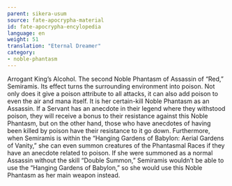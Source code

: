 ```yaml
---
parent: sikera-usum
source: fate-apocrypha-material
id: fate-apocrypha-encylopedia
language: en
weight: 51
translation: "Eternal Dreamer"
category:
- noble-phantasm
---
```


Arrogant King’s Alcohol. The second Noble Phantasm of Assassin of “Red,” Semiramis. Its effect turns the surrounding environment into poison. Not only does it give a poison attribute to all attacks, it can also add poison to even the air and mana itself. It is her certain-kill Noble Phantasm as an Assassin. If a Servant has an anecdote in their legend where they withstood poison, they will receive a bonus to their resistance against this Noble Phantasm, but on the other hand, those who have anecdotes of having been killed by poison have their resistance to it go down.
Furthermore, when Semiramis is within the “Hanging Gardens of Babylon: Aerial Gardens of Vanity,” she can even summon creatures of the Phantasmal Races if they have an anecdote related to poison.
If she were summoned as a normal Assassin without the skill “Double Summon,” Semiramis wouldn’t be able to use the “Hanging Gardens of Babylon,” so she would use this Noble Phantasm as her main weapon instead.
